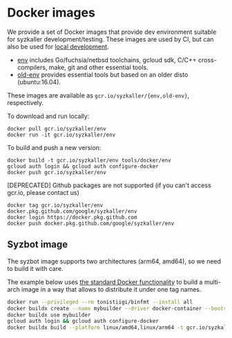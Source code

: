 # Docker images

We provide a set of Docker images that provide dev environment suitable for syzkaller development/testing.
These images are used by CI, but can also be used for [local development](/docs/contributing.md#using-syz-env).

- [env](/tools/docker/env/Dockerfile) includes Go/fuchsia/netbsd toolchains, gcloud sdk, C/C++ cross-compilers, make, git and other essential tools.
- [old-env](/tools/docker/old-env/Dockerfile) provides essential tools but based on an older disto (ubuntu:16.04).

These images are available as `gcr.io/syzkaller/{env,old-env}`, respectively.

To download and run locally:
```
docker pull gcr.io/syzkaller/env
docker run -it gcr.io/syzkaller/env
```

To build and push a new version:
```
docker build -t gcr.io/syzkaller/env tools/docker/env
gcloud auth login && gcloud auth configure-docker
docker push gcr.io/syzkaller/env
```

[DEPRECATED] Github packages are not supported (if you can't access gcr.io, please contact us)
```
docker tag gcr.io/syzkaller/env docker.pkg.github.com/google/syzkaller/env
docker login https://docker.pkg.github.com
docker push docker.pkg.github.com/google/syzkaller/env
```

## Syzbot image

The syzbot image supports two architectures (arm64, amd64), so we need to build it with care.

The example below uses [the standard Docker functionality](https://docs.docker.com/build/building/multi-platform/) to build a
multi-arch image in a way that allows to distribute it under one tag names.

```bash
docker run --privileged --rm tonistiigi/binfmt --install all
docker buildx create --name mybuilder --driver docker-container --bootstrap
docker buildx use mybuilder
gcloud auth login && gcloud auth configure-docker
docker buildx build --platform linux/amd64,linux/arm64 -t gcr.io/syzkaller/syzbot tools/docker/syzbot --push
```
